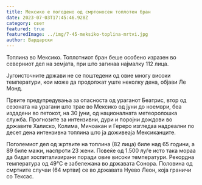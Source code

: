 ```yaml
---
title: Мексико е погодено од смртоносен топлотен бран
date: 2023-07-03T17:45:46.928Z
category: свет
featured: true
featuredImage: ../img/7-45-meksiko-toplina-mrtvi.jpg
author: Вардарски
---
```

Топлина во Мексико. Топлотниот бран беше особено изразен во северниот дел на земјата, при што загинаа најмалку 112 лица.

Југоисточните држави не се поштедени од овие многу високи температури, кои може да продолжат уште неколку дена, објави Ле Монд.

Првите предупредувања за опасноста од ураганот Беатрис, втор од сезоната на урагани што трае во Мексико од јуни до ноември, беа издадени во петокот, на 30 јуни, од националната метеоролошка служба. Прогнозите за интензивни, дури и поројни дождови во државите Халиско, Колима, Мичоакан и Гереро изгледаа надреални по десет дена интензивна топлина што ја доживеаја Мексиканците.

Поголемиот дел од жртвите на топлина (82 лица) биле над 65 години, а 89 биле мажи, наспроти 23 жени. Повеќе од 1.500 луѓе исто така мораа да бидат хоспитализирани поради овие високи температури. Рекордна температура од 49°C е забележана во државата Сонора. Половина од смртните случаи (64 мртви) се во државата Нуево Леон, која граничи со Тексас.